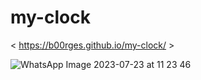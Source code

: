 # my-clock

 < https://b00rges.github.io/my-clock/ > 
 
![WhatsApp Image 2023-07-23 at 11 23 46](blob:https://web.whatsapp.com/93c6bd83-9b3a-4e91-92e5-30fcfe9072ee)

